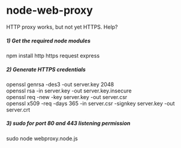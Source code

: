 # node-web-proxy

HTTP proxy works, but not yet HTTPS. Help?

<h5>1) Get the required node modules</h5>
npm install http https request express

<h5>2) Generate HTTPS credentials</h5>
openssl genrsa -des3 -out server.key 2048<br>
openssl rsa -in server.key -out server.key.insecure<br>
openssl req -new -key server.key -out server.csr<br>
openssl x509 -req -days 365 -in server.csr -signkey server.key -out server.crt

<h5>3) sudo for port 80 and 443 listening permission</h5>
sudo node webproxy.node.js
